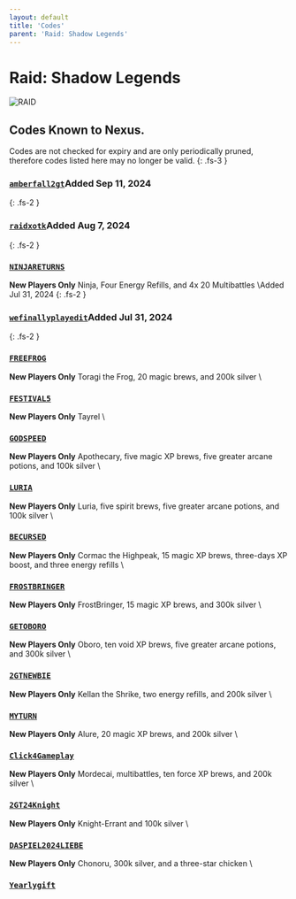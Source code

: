 ```yaml
---
layout: default
title: 'Codes'
parent: 'Raid: Shadow Legends'
---
```


# Raid: Shadow Legends

![RAID](https://cdn.discordapp.com/emojis/1265002064136900669.png)

## Codes Known to Nexus.

Codes are not checked for expiry and are only periodically pruned, therefore codes listed here may no longer be valid.
{: .fs-3 }

### [`amberfall2gt`](https://clipboard.nexus-codes.app/?copy=amberfall2gt)Added Sep 11, 2024
{: .fs-2 }

### [`raidxotk`](https://clipboard.nexus-codes.app/?copy=raidxotk)Added Aug 7, 2024
{: .fs-2 }

### [`NINJARETURNS`](https://clipboard.nexus-codes.app/?copy=NINJARETURNS)

**New Players Only**
Ninja, Four Energy Refills, and 4x 20 Multibattles \Added Jul 31, 2024
{: .fs-2 }

### [`wefinallyplayedit`](https://clipboard.nexus-codes.app/?copy=wefinallyplayedit)Added Jul 31, 2024
{: .fs-2 }

### [`FREEFROG`](https://clipboard.nexus-codes.app/?copy=FREEFROG)

**New Players Only**
Toragi the Frog, 20 magic brews, and 200k silver \

### [`FESTIVAL5`](https://clipboard.nexus-codes.app/?copy=FESTIVAL5)

**New Players Only**
Tayrel \

### [`GODSPEED`](https://clipboard.nexus-codes.app/?copy=GODSPEED)

**New Players Only**
Apothecary, five magic XP brews, five greater arcane potions, and 100k silver \

### [`LURIA`](https://clipboard.nexus-codes.app/?copy=LURIA)

**New Players Only**
Luria, five spirit brews, five greater arcane potions, and 100k silver \

### [`BECURSED`](https://clipboard.nexus-codes.app/?copy=BECURSED)

**New Players Only**
Cormac the Highpeak, 15 magic XP brews, three-days XP boost, and three energy refills \

### [`FROSTBRINGER`](https://clipboard.nexus-codes.app/?copy=FROSTBRINGER)

**New Players Only**
FrostBringer, 15 magic XP brews, and 300k silver \

### [`GETOBORO`](https://clipboard.nexus-codes.app/?copy=GETOBORO)

**New Players Only**
Oboro, ten void XP brews, five greater arcane potions, and 300k silver \

### [`2GTNEWBIE`](https://clipboard.nexus-codes.app/?copy=2GTNEWBIE)

**New Players Only**
Kellan the Shrike, two energy refills, and 200k silver \

### [`MYTURN`](https://clipboard.nexus-codes.app/?copy=MYTURN)

**New Players Only**
Alure, 20 magic XP brews, and 200k silver \

### [`Click4Gameplay`](https://clipboard.nexus-codes.app/?copy=Click4Gameplay)

**New Players Only**
Mordecai, multibattles, ten force XP brews, and 200k silver \

### [`2GT24Knight`](https://clipboard.nexus-codes.app/?copy=2GT24Knight)

**New Players Only**
Knight-Errant and 100k silver \

### [`DASPIEL2024LIEBE`](https://clipboard.nexus-codes.app/?copy=DASPIEL2024LIEBE)

**New Players Only**
Chonoru, 300k silver, and a three-star chicken \

### [`Yearlygift`](https://clipboard.nexus-codes.app/?copy=Yearlygift)
